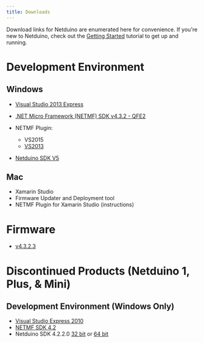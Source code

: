 ```yaml
---
title: Downloads
---
```


Download links for Netduino are enumerated here for convenience. If you're new to Netduino, check out the [Getting Started](../../Getting_Started/) tutorial to get up and running.

# Development Environment

## Windows

* [Visual Studio 2013 Express](https://www.microsoft.com/en-us/download/details.aspx?id=44914)
* [.NET Micro Framework (NETMF) SDK v4.3.2 - QFE2](http://static.netduino.com/downloads/netmfsdk/v4.3.2-QFE2/MicroFrameworkSDK.MSI)
* NETMF Plugin:
  * VS2015
  * [VS2013](http://static.netduino.com/downloads/netmfsdk/v4.3.2-QFE2/netmfvs2013.vsix)
  
* [Netduino SDK V5](http://static.netduino.com/downloads/netduinosdk/netduinosdk.exe)

## Mac
 
* Xamarin Studio
* Firmware Updater and Deployment tool
* NETMF Plugin for Xamarin Studio (instructions)

# Firmware

* [v4.3.2.3](http://static.netduino.com/downloads/netduinoupdate/NetduinoUpdate_4.3.2.3.zip)


# Discontinued Products (Netduino 1, Plus, & Mini)

## Development Environment (Windows Only)

* [Visual Studio Express 2010](http://www.visualstudio.com/downloads/download-visual-studio-vs#d-csharp-2010-express)
* [NETMF SDK 4.2](http://static.netduino.com/downloads/MicroFrameworkSDK_NETMF42_QFE2.MSI)
* Netduino SDK 4.2.2.0 [32 bit](http://static.netduino.com/downloads/netduinosdk_32bit_NETMF42.exe) or [64 bit](http://static.netduino.com/downloads/netduinosdk_64bit_NETMF42.exe)


